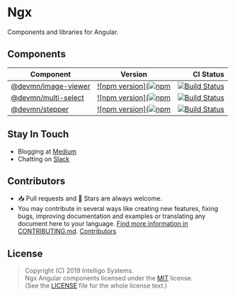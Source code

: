 # Ngx

Components and libraries for Angular.

## Components

Component           | Version | CI Status 
------------------- | ----------------------------------------------------------------------------------------------------------------- | -----:
[@devmn/image-viewer](https://github.com/intelligo-systems/ngx/tree/master/projects/image-viewer) | [![npm version](![npm](https://img.shields.io/npm/v/@devmn/image-viewer)](https://www.npmjs.com/package/@devmn/image-viewer) | [![Build Status](https://github.com/intelligo-systems/ngx/workflows/image-viewer/badge.svg)](https://github.com/intelligo-systems/ngx/actions?workflow=image-viewer)
[@devmn/multi-select](https://github.com/intelligo-systems/ngx/tree/master/projects/multi-select) | [![npm version](![npm](https://img.shields.io/npm/v/@devmn/multi-select)](https://www.npmjs.com/package/@devmn/multi-select) | [![Build Status](https://github.com/intelligo-systems/ngx/workflows/multi-select/badge.svg)](https://github.com/intelligo-systems/ngx/actions?workflow=multi-select)
[@devmn/stepper](https://github.com/intelligo-systems/ngx/tree/master/projects/stepper)      | [![npm version](![npm](https://img.shields.io/npm/v/@devmn/stepper)](https://www.npmjs.com/package/@devmn/stepper) | [![Build Status](https://github.com/intelligo-systems/ngx/workflows/stepper/badge.svg)](https://github.com/intelligo-systems/ngx/actions?workflow=stepper)

## Stay In Touch

- Blogging at [Medium](https://medium.com/intelligo-systems)
- Chatting on [Slack](https://slack.intelligo.systems/)

## Contributors

- 📥 Pull requests and 🌟 Stars are always welcome. 
- You may contribute in several ways like creating new features, fixing bugs, improving documentation and examples
or translating any document here to your language. [Find more information in CONTRIBUTING.md](CONTRIBUTING.md).
<a href="https://github.com/intelligo-systems/ngx/graphs/contributors">Contributors</a>

## License

> Copyright (C) 2019 Intelligo Systems.<br>
> Ngx Angular components licensed under the [MIT](./LICENSE) license.<br>
> (See the [LICENSE](./LICENSE) file for the whole license text.)

